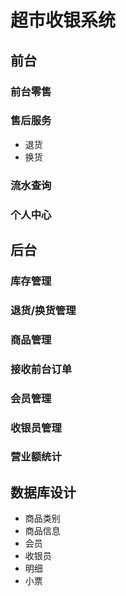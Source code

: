 # 超市收银系统
## 前台
### 前台零售
### 售后服务
- 退货
- 换货
### 流水查询
### 个人中心

## 后台
### 库存管理
### 退货/换货管理
### 商品管理
### 接收前台订单
### 会员管理
### 收银员管理
### 营业额统计

## 数据库设计
- 商品类别
- 商品信息
- 会员
- 收银员
- 明细
- 小票
